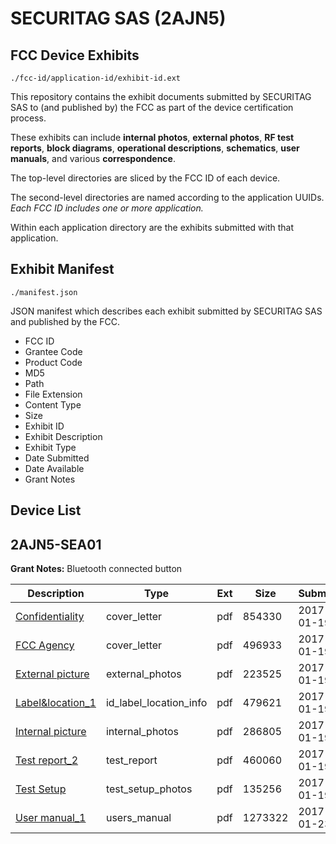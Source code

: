 # SECURITAG SAS (2AJN5)
## FCC Device Exhibits

```
./fcc-id/application-id/exhibit-id.ext
```

This repository contains the exhibit documents submitted by SECURITAG SAS to (and published by) the FCC as part of the device certification process.

These exhibits can include **internal photos**, **external photos**, **RF test reports**, **block diagrams**, **operational descriptions**, **schematics**, **user manuals**, and various **correspondence**.

The top-level directories are sliced by the FCC ID of each device.

The second-level directories are named according to the application UUIDs. *Each FCC ID includes one or more application.*

Within each application directory are the exhibits submitted with that application. 

## Exhibit Manifest

```
./manifest.json
```

JSON manifest which describes each exhibit submitted by SECURITAG SAS and published by the FCC.

- FCC ID
- Grantee Code
- Product Code
- MD5
- Path
- File Extension
- Content Type
- Size
- Exhibit ID
- Exhibit Description
- Exhibit Type
- Date Submitted
- Date Available
- Grant Notes

## Device List
## 2AJN5-SEA01
**Grant Notes:** Bluetooth connected button

| Description | Type | Ext | Size | Submitted | Available |
| ----------- | ---- | --- | ---- | --------- | --------- |
| [Confidentiality](2AJN5-SEA01/4c7f408f1619e655648ef4c6e2d7424c/3264190.pdf) | cover_letter | pdf | 854330 | 2017-01-19 | 2017-01-23 |
| [FCC Agency](2AJN5-SEA01/4c7f408f1619e655648ef4c6e2d7424c/3264191.pdf) | cover_letter | pdf | 496933 | 2017-01-19 | 2017-01-23 |
| [External picture](2AJN5-SEA01/4c7f408f1619e655648ef4c6e2d7424c/3264184.pdf) | external_photos | pdf | 223525 | 2017-01-19 | 2017-01-23 |
| [Label&location_1](2AJN5-SEA01/4c7f408f1619e655648ef4c6e2d7424c/3264186.pdf) | id_label_location_info | pdf | 479621 | 2017-01-19 | 2017-01-23 |
| [Internal picture](2AJN5-SEA01/4c7f408f1619e655648ef4c6e2d7424c/3264185.pdf) | internal_photos | pdf | 286805 | 2017-01-19 | 2017-01-23 |
| [Test report_2](2AJN5-SEA01/4c7f408f1619e655648ef4c6e2d7424c/3264187.pdf) | test_report | pdf | 460060 | 2017-01-19 | 2017-01-23 |
| [Test Setup](2AJN5-SEA01/4c7f408f1619e655648ef4c6e2d7424c/3264188.pdf) | test_setup_photos | pdf | 135256 | 2017-01-19 | 2017-01-23 |
| [User manual_1](2AJN5-SEA01/4c7f408f1619e655648ef4c6e2d7424c/3266987.pdf) | users_manual | pdf | 1273322 | 2017-01-23 | 2017-01-23 |
